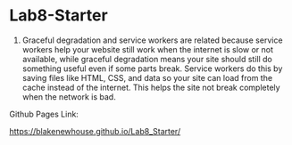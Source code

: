 # Lab8-Starter

1. Graceful degradation and service workers are related because service workers help your website still work when the internet is slow or not available, while graceful degradation means your site should still do something useful even if some parts break. Service workers do this by saving files like HTML, CSS, and data so your site can load from the cache instead of the internet. This helps the site not break completely when the network is bad.

Github Pages Link:

https://blakenewhouse.github.io/Lab8_Starter/
